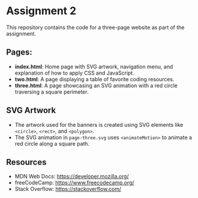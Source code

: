 # Assignment 2

This repository contains the code for a three-page website as part of the assignment.

## Pages:
- **index.html**: Home page with SVG artwork, navigation menu, and explanation of how to apply CSS and JavaScript.
- **two.html**: A page displaying a table of favorite coding resources.
- **three.html**: A page showcasing an SVG animation with a red circle traversing a square perimeter.

## SVG Artwork
- The artwork used for the banners is created using SVG elements like `<circle>`, `<rect>`, and `<polygon>`.
- The SVG animation in `page-three.svg` uses `<animateMotion>` to animate a red circle along a square path.

## Resources
- MDN Web Docs: https://developer.mozilla.org/
- freeCodeCamp: https://www.freecodecamp.org/
- Stack Overflow: https://stackoverflow.com/
